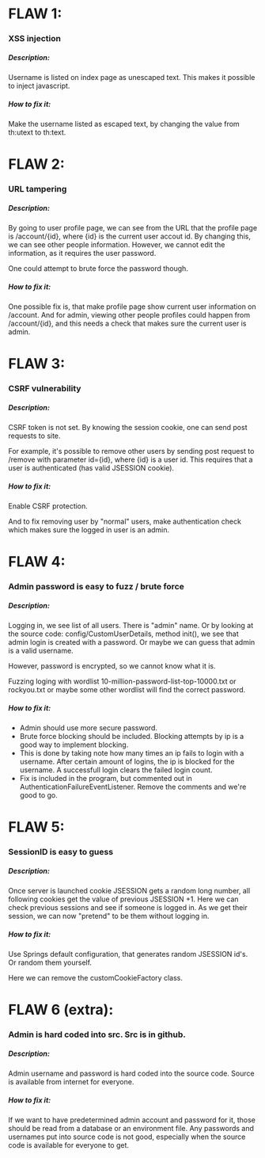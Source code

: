# FLAW 1:
### XSS injection

##### Description:
Username is listed on index page as unescaped text. This makes it possible to inject javascript.

##### How to fix it:
Make the username listed as escaped text, by changing the value from th:utext to th:text.


# FLAW 2:
### URL tampering

##### Description:
By going to user profile page, we can see from the URL that the profile page is /account/{id}, where {id} is the current user accout id. By changing this, we can see other people information. However, we cannot edit the information, as it requires the user password.

One could attempt to brute force the password though.

##### How to fix it:
One possible fix is, that make profile page show current user information on /account. And for admin, viewing other people profiles could happen from /account/{id}, and this needs a check that makes sure the current user is admin.


# FLAW 3:
### CSRF vulnerability

##### Description:
CSRF token is not set. By knowing the session cookie, one can send post requests to site.

For example, it's possible to remove other users by sending post request to /remove with parameter id={id}, where {id} is a user id. This requires that a user is authenticated (has valid JSESSION cookie).

##### How to fix it:
Enable CSRF protection.

And to fix removing user by "normal" users, make authentication check which makes sure the logged in user is an admin.


# FLAW 4:
### Admin password is easy to fuzz / brute force

##### Description:
Logging in, we see list of all users. There is "admin" name. Or by looking at the source code: config/CustomUserDetails, method init(), we see that admin login is created with a password. Or maybe we can guess that admin is a valid username.

However, password is encrypted, so we cannot know what it is.

Fuzzing loging with wordlist 10-million-password-list-top-10000.txt or rockyou.txt or maybe some other wordlist will find the correct password.

##### How to fix it:
- Admin should use more secure password.
- Brute force blocking should be included. Blocking attempts by ip is a good way to implement blocking.
- This is done by taking note how many times an ip fails to login with a username. After certain amount of logins, the ip is blocked for the username. A successfull login clears the failed login count.
- Fix is included in the program, but commented out in AuthenticationFailureEventListener. Remove the comments and we're good to go.


# FLAW 5:
### SessionID is easy to guess

##### Description:
Once server is launched cookie JSESSION gets a random long number, all following cookies get the value of previous JSESSION +1. Here we can check previous sessions and see if someone is logged in. As we get their session, we can now "pretend" to be them without logging in.

##### How to fix it:
Use Springs default configuration, that generates random JSESSION id's. Or random them yourself.

Here we can remove the customCookieFactory class.


# FLAW 6 (extra):
### Admin is hard coded into src. Src is in github.

##### Description:
Admin username and password is hard coded into the source code. Source is available from internet for everyone.

##### How to fix it:
If we want to have predetermined admin account and password for it, those should be read from a database or an environment file. Any passwords and usernames put into source code is not good, especially when the source code is available for everyone to get.
